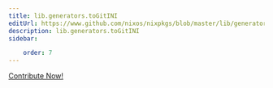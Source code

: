 ```yaml
---
title: lib.generators.toGitINI
editUrl: https://www.github.com/nixos/nixpkgs/blob/master/lib/generators.nix#L204C14
description: lib.generators.toGitINI
sidebar:

    order: 7
---
```


<a href="https://www.github.com/nixos/nixpkgs/blob/master/lib/generators.nix#L204C14">Contribute Now!</a>



